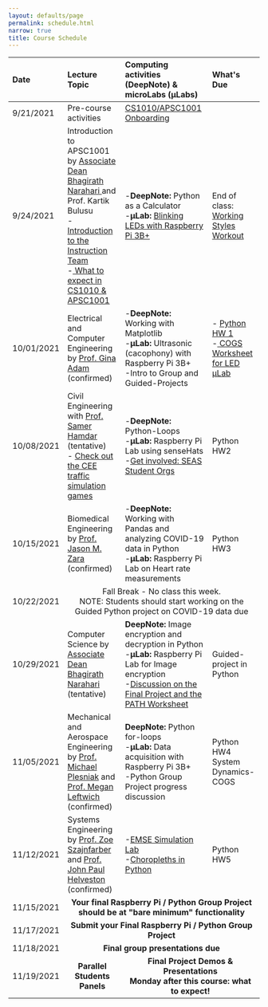 ```yaml
---
layout: defaults/page
permalink: schedule.html
narrow: true
title: Course Schedule
---
```


<table>
  <thead>
    <tr>
      <th style="text-align: left">Date</th>
      <th style="text-align: left">Lecture Topic</th>
      <th style="text-align: left">Computing activities (DeepNote) & microLabs (&mu;Labs)</th>
      <th style="text-align: left">What's Due</th>
    </tr>
  </thead>
  <tbody>
    <tr>
      <td style="text-align: left">9/21/2021</td>
      <td style="text-align: left">Pre-course activities</td>
      <td style="text-align: left"><a href="labs/week0-onboarding.html">CS1010/APSC1001 Onboarding </a></td>
      <td> </td>
    </tr>
    <tr>
      <td style="text-align: left">9/24/2021</td>
      <td style="text-align: left">Introduction to APSC1001 by <a href="https://www.seas.gwu.edu/bhagirath-narahari" target="_blank">Associate Dean Bhagirath Narahari </a> and Prof. Kartik Bulusu <br>- <a href="contact.html">Introduction to the Instruction Team</a><br>-<a href="{{ site.baseurl }}{% link files/BulusuIntroAPSC1001_09242021.pdf %}" target="_blank"> What to expect in CS1010 & APSC1001 </a><br></td>
      <td style="text-align: left">-<strong>DeepNote:</strong> Python as a Calculator<br>-<strong>&mu;Lab:</strong> <a href="{{ site.baseurl }}{% link files/Deck3_IntroRPi3BplusLED_Module2_09242021.pdf %}" target="_blank">Blinking LEDs with Raspberry Pi 3B+</a></td>
      <td style="text-align: left"> End of class: <a href="https://docs.google.com/forms/d/e/1FAIpQLSfN_wKwb7h0_DHXS8olXMRO915r9P1mVut2aueyIXuNXvYFSg/viewform?usp=sf_link" target="_blank">Working Styles Workout</a></td>
    </tr>
    <tr>
      <td style="text-align: left">10/01/2021</td>
      <td style="text-align: left">Electrical and Computer Engineering by <a href="https://www.seas.gwu.edu/gina-adam" target="_blank">Prof. Gina Adam</a> (confirmed)</td>
      <td style="text-align: left">-<strong>DeepNote:</strong> Working with Matplotlib<br>-<strong>&mu;Lab:</strong> Ultrasonic (cacophony) with Raspberry Pi 3B+<br>-Intro to Group and Guided-Projects<br></td>
      <td>- <a href="/files/HW1.ipynb" target="_blank">Python HW 1</a><br>-<a href="https://docs.google.com/forms/d/e/1FAIpQLSdcr88Ta_iaXymUxEhX4O4Ul39PCDgPQGNqttiUw5QvvX2f4w/viewform?usp=sf_link" target="_blank"> COGS Worksheet for LED &mu;Lab</a></td>
    </tr>
   <tr>
      <td style="text-align: left">10/08/2021</td>
      <td style="text-align: left">Civil Engineering with <a href="https://transportation.seas.gwu.edu/" target="_blank">Prof. Samer Hamdar </a> (tentative) <br>- <a href="/files/cee_activities.pdf">Check out the CEE traffic simulation games</a></td>
      <td style="text-align: left">-<strong>DeepNote:</strong> Python-Loops<br>-<strong>&mu;Lab:</strong> Raspberry Pi Lab using senseHats<br>-<a href="files/student_orgs.pdf">Get involved: SEAS Student Orgs</a></td>
      <td>Python HW2</td>
    </tr>
    <tr>
      <td style="text-align: left">10/15/2021</td>
      <td style="text-align: left">Biomedical Engineering by <a href="https://www.seas.gwu.edu/jason-m-zara" target="_blank">Prof. Jason M. Zara </a> (confirmed) </td>
      <td style="text-align: left">-<strong>DeepNote:</strong> Working with Pandas and analyzing COVID-19 data in Python<br>-<strong>&mu;Lab:</strong> Raspberry Pi Lab on Heart rate measurements</td>
      <td>Python HW3</td>
    </tr>
    <tr>
      <td style="text-align: left">10/22/2021</td>
      <td style="text-align: center" colspan="3">Fall Break - No class this week.<br>NOTE: Students should start working on the Guided Python project on COVID-19 data due</td> 
    </tr>
    <tr>
      <td style="text-align: left">10/29/2021</td>
      <td style="text-align: left">Computer Science by <a href="https://www.seas.gwu.edu/bhagirath-narahari" target="_blank">Associate Dean Bhagirath Narahari </a> (tentative) </td>
      <td style="text-align: left"><strong>DeepNote:</strong> Image encryption and decryption in Python<br>-<strong>&mu;Lab:</strong> Raspberry Pi Lab for Image encryption<br>-<a href="/files/path_statement.pdf" target="_blank">Discussion on the Final Project and the PATH Worksheet</a></td>
      <td>Guided-project in Python</td>
    </tr>
    <tr>
      <td style="text-align: left">11/05/2021</td>
      <td style="text-align: left">Mechanical and Aerospace Engineering by <a href="https://www.seas.gwu.edu/michael-w-plesniak" target="_blank">Prof. Michael Plesniak</a> and <a href="https://leftwichlab.seas.gwu.edu/" target="_blank">Prof. Megan Leftwich</a> (confirmed) </td>
      <td style="text-align: left"><strong>DeepNote:</strong> Python for-loops<br>-<strong>&mu;Lab:</strong> Data acquisition with Raspberry Pi 3B+<br>-Python Group Project progress discussion</td>
      <td>Python HW4<br>System Dynamics-COGS</td>
    </tr>
    <tr>
      <td style="text-align: left">11/12/2021</td>
      <td style="text-align: left">Systems Engineering by <a href="https://www2.seas.gwu.edu/~zszajnfa/" target="_blank">Prof. Zoe Szajnfarber</a> and <a href="https://www.jhelvy.com/" target="_blank">Prof. John Paul Helveston</a> (confirmed) </td>
      <td style="text-align: left">-<a href="labs/week4-emse-lab.html">EMSE Simulation Lab</a><br>-<a href="labs/week4-python.html">Choropleths in Python</a></td>
      <td>Python HW5</td>
    </tr>
    <tr>
      <td style="text-align: left">11/15/2021</td>
      <td style="text-align: center" colspan="3"><strong>Your final Raspberry Pi / Python Group Project should be at "bare minimum" functionality</strong></td>
    </tr>
    <tr>
      <td style="text-align: left">11/17/2021</td>
      <td style="text-align: center" colspan="3"><strong>Submit your Final Raspberry Pi / Python Group Project</strong></td>
    </tr>
    <tr>
      <td style="text-align: left">11/18/2021</td>
      <td style="text-align: center" colspan="3"><strong>Final group presentations due</strong></td>
    </tr>
    <tr>
      <td style="text-align: left">11/19/2021</td>
      <td style="text-align: center" colspan="1"><strong>Parallel Students Panels</strong></td>
      <td style="text-align: center" colspan="2"><strong>Final Project Demos & Presentations<br>Monday after this course: what to expect!</strong></td> 
    </tr>
  </tbody>
</table>
